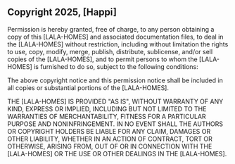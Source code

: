 ## Copyright 2025, [Happi]


Permission is hereby granted, free of charge, to any person obtaining a copy of this [LALA-HOMES] and associated documentation files, to deal in the [LALA-HOMES] without restriction, including without limitation the rights to use, copy, modify, merge, publish, distribute, sublicense, and/or sell copies of the [LALA-HOMES], and to permit persons to whom the [LALA-HOMES] is furnished to do so, subject to the following conditions:

The above copyright notice and this permission notice shall be included in all copies or substantial portions of the [LALA-HOMES].

THE [LALA-HOMES] IS PROVIDED "AS IS", WITHOUT WARRANTY OF ANY KIND, EXPRESS OR IMPLIED, INCLUDING BUT NOT LIMITED TO THE WARRANTIES OF MERCHANTABILITY, FITNESS FOR A PARTICULAR PURPOSE AND NONINFRINGEMENT. IN NO EVENT SHALL THE AUTHORS OR COPYRIGHT HOLDERS BE LIABLE FOR ANY CLAIM, DAMAGES OR OTHER LIABILITY, WHETHER IN AN ACTION OF CONTRACT, TORT OR OTHERWISE, ARISING FROM, OUT OF OR IN CONNECTION WITH THE [LALA-HOMES] OR THE USE OR OTHER DEALINGS IN THE [LALA-HOMES].